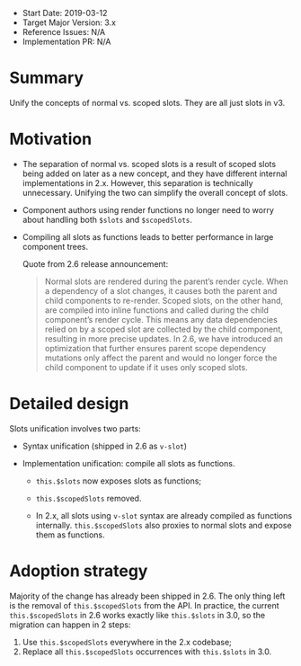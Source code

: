 - Start Date: 2019-03-12
- Target Major Version: 3.x
- Reference Issues: N/A
- Implementation PR: N/A

# Summary

Unify the concepts of normal vs. scoped slots. They are all just slots in v3.

# Motivation

- The separation of normal vs. scoped slots is a result of scoped slots being added on later as a new concept, and they have different internal implementations in 2.x. However, this separation is technically unnecessary. Unifying the two can simplify the overall concept of slots.

- Component authors using render functions no longer need to worry about handling both  `$slots` and `$scopedSlots`.

- Compiling all slots as functions leads to better performance in large component trees.

  Quote from 2.6 release announcement:

  > Normal slots are rendered during the parent’s render cycle. When a dependency of a slot changes, it causes both the parent and child components to re-render. Scoped slots, on the other hand, are compiled into inline functions and called during the child component’s render cycle. This means any data dependencies relied on by a scoped slot are collected by the child component, resulting in more precise updates. In 2.6, we have introduced an optimization that further ensures parent scope dependency mutations only affect the parent and would no longer force the child component to update if it uses only scoped slots.

# Detailed design

Slots unification involves two parts:

- Syntax unification (shipped in 2.6 as `v-slot`)

- Implementation unification: compile all slots as functions.

  - `this.$slots` now exposes slots as functions;

  - `this.$scopedSlots` removed.

  - In 2.x, all slots using `v-slot` syntax are already compiled as functions internally. `this.$scopedSlots` also proxies to normal slots and expose them as functions.

# Adoption strategy

Majority of the change has already been shipped in 2.6. The only thing left is the removal of `this.$scopedSlots` from the API. In practice, the current `this.$scopedSlots` in 2.6 works exactly like `this.$slots` in 3.0, so the migration can happen in 2 steps:

1. Use `this.$scopedSlots` everywhere in the 2.x codebase;
2. Replace all `this.$scopedSlots` occurrences with `this.$slots` in 3.0.
